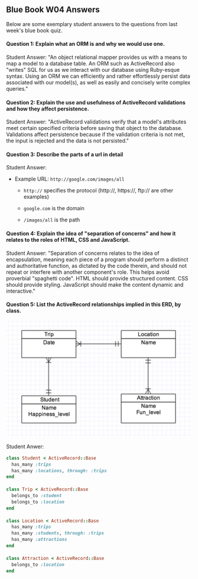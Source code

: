 ## Blue Book W04 Answers

Below are some exemplary student answers to the questions from last week's blue book quiz.

#### Question 1: Explain what an ORM is and why we would use one.

Student Answer: "An object relational mapper provides us with a means to map a model to a database table.  An ORM such as ActiveRecord also "writes" SQL for us as we interact with our database using Ruby-esque syntax.   Using an ORM we can efficiently and rather effortlessly persist data associated with our model(s), as well as easily and concisely write complex queries."

#### Question 2: Explain the use and usefulness of ActiveRecord validations and how they affect persistence.

Student Answer: "ActiveRecord validations verify that a model's attributes meet certain specified criteria before saving that object to the database. Validations affect persistence because if the validation criteria is not met, the input is rejected and the data is not persisted."

#### Question 3: Describe the parts of a url in detail

Student Answer: 
- Example URL: `http://google.com/images/all`

    - `http://` specifies the protocol (http://, https://, ftp:// are other examples)

    - `google.com` is the domain

    - `/images/all` is the path

#### Question 4: Explain the idea of "separation of concerns" and how it relates to the roles of HTML, CSS and JavaScript.

Student Answer: "Separation of concerns relates to the idea of encapsulation, meaning each piece of a program should perform a distinct and authoritative function, as dictated by the code therein, and should not repeat or interfere with another component's role. This helps avoid proverbial "spaghetti code". HTML should provide structured content.  CSS should provide styling. JavaScript should make the content dynamic and interactive." 

#### Question 5: List the ActiveRecord relationships implied in this ERD, by class.

![image](blue_book_erd.png)

Student Anwer: 

```ruby
class Student < ActiveRecord::Base
  has_many :trips
  has_many :locations, through: :trips
end

class Trip < ActiveRecord::Base
  belongs_to :student
  belongs_to :location
end

class Location < ActiveRecord::Base
  has_many :trips
  has_many :students, through: :trips
  has_many :attractions
end

class Attraction < ActiveRecord::Base
  belongs_to :location
end
```

